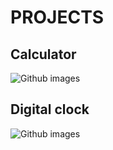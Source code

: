 # PROJECTS

## Calculator

![Github images](https://user-images.githubusercontent.com/67998331/113400282-2bee3480-93bf-11eb-98b8-dc931b789cbf.png)

## Digital clock
![Github images](https://user-images.githubusercontent.com/67998331/113401965-eaab5400-93c1-11eb-8a19-79be9581ceb1.png)

